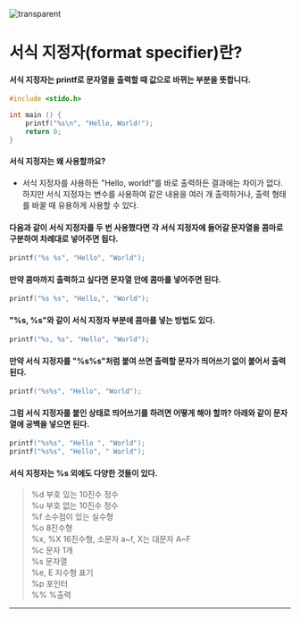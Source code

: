 ![transparent](https://capsule-render.vercel.app/api?type=transparent&fontColor=ffcc33&text=MinJun's%20GitHub%20&height=150&fontSize=60&desc=TIL&descAlignY=75&descAlign=60)

# 서식 지정자(format specifier)란?

#### 서식 지정자는 printf로 문자열을 출력할 때 값으로 바뀌는 부분을 뜻합니다.
```c
#include <stido.h>

int main () {
    printf("%s\n", "Hello, World!");
    return 0;
}
```

#### 서식 지정자는 왜 사용할까요?
- 서식 지정자를 사용하든 "Hello, world!"를 바로 출력하든 결과에는 차이가 없다. 하지만 서식 지정자는 변수를 사용하여 같은 내용을 여러 개 출력하거나, 출력 형태를 바꿀 때 유용하게 사용할 수 있다.

#### 다음과 같이 서식 지정자를 두 번 사용했다면 각 서식 지정자에 들어갈 문자열을 콤마로 구분하여 차례대로 넣어주면 됩다.
```c
printf("%s %s", "Hello", "World");
```

#### 만약 콤마까지 출력하고 싶다면 문자열 안에 콤마를 넣어주면 된다.
```c
printf("%s %s", "Hello,", "World");
```

#### "%s, %s"와 같이 서식 지정자 부분에 콤마를 넣는 방법도 있다.
```c
printf("%s, %s", "Hello", "World");
```

#### 만약 서식 지정자를 "%s%s"처럼 붙여 쓰면 출력할 문자가 띄어쓰기 없이 붙어서 출력된다.
```c
printf("%s%s", "Hello", "World");
```

#### 그럼 서식 지정자를 붙인 상태로 띄어쓰기를 하려면 어떻게 해야 할까? 아래와 같이 문자열에 공백을 넣으면 된다.
```c
printf("%s%s", "Hello ", "World");
printf("%s%s", "Hello", " World");
```

#### 서식 지정자는 %s 외에도 다양한 것들이 있다.
> %d 부호 있는 10진수 정수<br>
> %u 부호 없는 10진수 정수<br>
> %f 소수점이 있는 실수형<br>
> %o 8진수형<br>
> %x, %X 16진수형, 소문자 a~f, X는 대문자 A~F<br>
> %c 문자 1개<br>
> %s 문자열<br>
> %e, E 지수형 표기<br>
> %p 포인터<br>
> %% %출력

<hr>